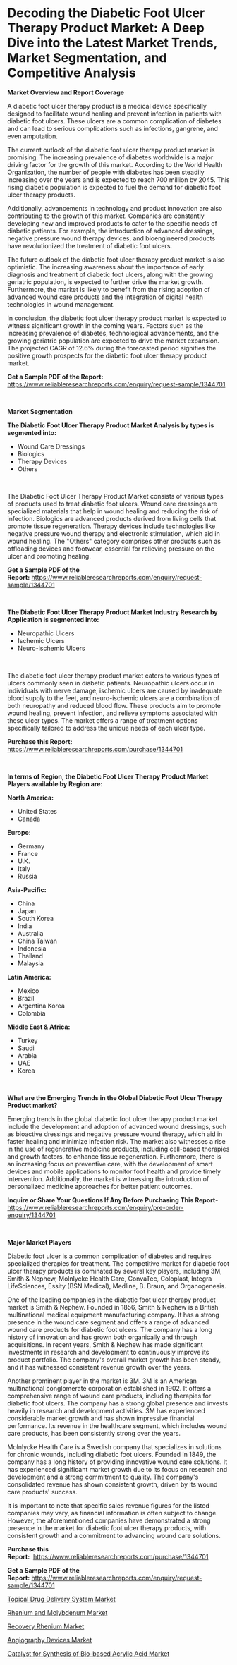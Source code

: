 <p><h1>Decoding the Diabetic Foot Ulcer Therapy Product Market: A Deep Dive into the Latest Market Trends, Market Segmentation, and Competitive Analysis</h1></p><p><strong>Market Overview and Report Coverage</strong></p>
<p><p>A diabetic foot ulcer therapy product is a medical device specifically designed to facilitate wound healing and prevent infection in patients with diabetic foot ulcers. These ulcers are a common complication of diabetes and can lead to serious complications such as infections, gangrene, and even amputation.</p><p>The current outlook of the diabetic foot ulcer therapy product market is promising. The increasing prevalence of diabetes worldwide is a major driving factor for the growth of this market. According to the World Health Organization, the number of people with diabetes has been steadily increasing over the years and is expected to reach 700 million by 2045. This rising diabetic population is expected to fuel the demand for diabetic foot ulcer therapy products.</p><p>Additionally, advancements in technology and product innovation are also contributing to the growth of this market. Companies are constantly developing new and improved products to cater to the specific needs of diabetic patients. For example, the introduction of advanced dressings, negative pressure wound therapy devices, and bioengineered products have revolutionized the treatment of diabetic foot ulcers.</p><p>The future outlook of the diabetic foot ulcer therapy product market is also optimistic. The increasing awareness about the importance of early diagnosis and treatment of diabetic foot ulcers, along with the growing geriatric population, is expected to further drive the market growth. Furthermore, the market is likely to benefit from the rising adoption of advanced wound care products and the integration of digital health technologies in wound management.</p><p>In conclusion, the diabetic foot ulcer therapy product market is expected to witness significant growth in the coming years. Factors such as the increasing prevalence of diabetes, technological advancements, and the growing geriatric population are expected to drive the market expansion. The projected CAGR of 12.6% during the forecasted period signifies the positive growth prospects for the diabetic foot ulcer therapy product market.</p></p>
<p><strong>Get a Sample PDF of the Report:</strong> <a href="https://www.reliableresearchreports.com/enquiry/request-sample/1344701">https://www.reliableresearchreports.com/enquiry/request-sample/1344701</a></p>
<p>&nbsp;</p>
<p><strong>Market Segmentation</strong></p>
<p><strong>The Diabetic Foot Ulcer Therapy Product Market Analysis by types is segmented into:</strong></p>
<p><ul><li>Wound Care Dressings</li><li>Biologics</li><li>Therapy Devices</li><li>Others</li></ul></p>
<p>&nbsp;</p>
<p><p>The Diabetic Foot Ulcer Therapy Product Market consists of various types of products used to treat diabetic foot ulcers. Wound care dressings are specialized materials that help in wound healing and reducing the risk of infection. Biologics are advanced products derived from living cells that promote tissue regeneration. Therapy devices include technologies like negative pressure wound therapy and electronic stimulation, which aid in wound healing. The "Others" category comprises other products such as offloading devices and footwear, essential for relieving pressure on the ulcer and promoting healing.</p></p>
<p><strong>Get a Sample PDF of the Report:</strong>&nbsp;<a href="https://www.reliableresearchreports.com/enquiry/request-sample/1344701">https://www.reliableresearchreports.com/enquiry/request-sample/1344701</a></p>
<p>&nbsp;</p>
<p><strong>The Diabetic Foot Ulcer Therapy Product Market Industry Research by Application is segmented into:</strong></p>
<p><ul><li>Neuropathic Ulcers</li><li>Ischemic Ulcers</li><li>Neuro-ischemic Ulcers</li></ul></p>
<p>&nbsp;</p>
<p><p>The diabetic foot ulcer therapy product market caters to various types of ulcers commonly seen in diabetic patients. Neuropathic ulcers occur in individuals with nerve damage, ischemic ulcers are caused by inadequate blood supply to the feet, and neuro-ischemic ulcers are a combination of both neuropathy and reduced blood flow. These products aim to promote wound healing, prevent infection, and relieve symptoms associated with these ulcer types. The market offers a range of treatment options specifically tailored to address the unique needs of each ulcer type.</p></p>
<p><strong>Purchase this Report:</strong>&nbsp; <a href="https://www.reliableresearchreports.com/purchase/1344701">https://www.reliableresearchreports.com/purchase/1344701</a></p>
<p>&nbsp;</p>
<p><strong>In terms of Region, the Diabetic Foot Ulcer Therapy Product Market Players available by Region are:</strong></p>
<p>
    <p> <strong> North America: </strong>
        <ul>
            <li>United States</li>
            <li>Canada</li>
        </ul>
        </p> 
    <p> <strong> Europe: </strong>
        <ul>
            <li>Germany</li>
            <li>France</li>
            <li>U.K.</li>
            <li>Italy</li>
            <li>Russia</li>
        </ul>
        </p> 
    <p> <strong> Asia-Pacific: </strong>
        <ul>
            <li>China</li>
            <li>Japan</li>
            <li>South Korea</li>
            <li>India</li>
            <li>Australia</li>
            <li>China Taiwan</li>
            <li>Indonesia</li>
            <li>Thailand</li>
            <li>Malaysia</li>
        </ul>
        </p> 
    <p> <strong> Latin America: </strong>
        <ul>
            <li>Mexico</li>
            <li>Brazil</li>
            <li>Argentina Korea</li>
            <li>Colombia</li>
        </ul>
        </p> 
    <p> <strong> Middle East & Africa: </strong>
        <ul>
            <li>Turkey</li>
            <li>Saudi</li>
            <li>Arabia</li>
            <li>UAE</li>
            <li>Korea</li>
        </ul>
    </p>
    </p>
<p>&nbsp;</p>
<p><strong>What are the Emerging Trends in the Global Diabetic Foot Ulcer Therapy Product market?</strong></p>
<p><p>Emerging trends in the global diabetic foot ulcer therapy product market include the development and adoption of advanced wound dressings, such as bioactive dressings and negative pressure wound therapy, which aid in faster healing and minimize infection risk. The market also witnesses a rise in the use of regenerative medicine products, including cell-based therapies and growth factors, to enhance tissue regeneration. Furthermore, there is an increasing focus on preventive care, with the development of smart devices and mobile applications to monitor foot health and provide timely intervention. Additionally, the market is witnessing the introduction of personalized medicine approaches for better patient outcomes.</p></p>
<p><strong>Inquire or Share Your Questions If Any Before Purchasing This Report</strong>- <a href="https://www.reliableresearchreports.com/enquiry/pre-order-enquiry/1344701">https://www.reliableresearchreports.com/enquiry/pre-order-enquiry/1344701</a></p>
<p>&nbsp;</p>
<p><strong>Major Market Players</strong></p>
<p><p>Diabetic foot ulcer is a common complication of diabetes and requires specialized therapies for treatment. The competitive market for diabetic foot ulcer therapy products is dominated by several key players, including 3M, Smith & Nephew, Molnlycke Health Care, ConvaTec, Coloplast, Integra LifeSciences, Essity (BSN Medical), Medline, B. Braun, and Organogenesis.</p><p>One of the leading companies in the diabetic foot ulcer therapy product market is Smith & Nephew. Founded in 1856, Smith & Nephew is a British multinational medical equipment manufacturing company. It has a strong presence in the wound care segment and offers a range of advanced wound care products for diabetic foot ulcers. The company has a long history of innovation and has grown both organically and through acquisitions. In recent years, Smith & Nephew has made significant investments in research and development to continuously improve its product portfolio. The company's overall market growth has been steady, and it has witnessed consistent revenue growth over the years.</p><p>Another prominent player in the market is 3M. 3M is an American multinational conglomerate corporation established in 1902. It offers a comprehensive range of wound care products, including therapies for diabetic foot ulcers. The company has a strong global presence and invests heavily in research and development activities. 3M has experienced considerable market growth and has shown impressive financial performance. Its revenue in the healthcare segment, which includes wound care products, has been consistently strong over the years.</p><p>Molnlycke Health Care is a Swedish company that specializes in solutions for chronic wounds, including diabetic foot ulcers. Founded in 1849, the company has a long history of providing innovative wound care solutions. It has experienced significant market growth due to its focus on research and development and a strong commitment to quality. The company's consolidated revenue has shown consistent growth, driven by its wound care products' success.</p><p>It is important to note that specific sales revenue figures for the listed companies may vary, as financial information is often subject to change. However, the aforementioned companies have demonstrated a strong presence in the market for diabetic foot ulcer therapy products, with consistent growth and a commitment to advancing wound care solutions.</p></p>
<p><strong>Purchase this Report:</strong>&nbsp;&nbsp;<a href="https://www.reliableresearchreports.com/purchase/1344701">https://www.reliableresearchreports.com/purchase/1344701</a></p>
<p></p>
<p><strong>Get a Sample PDF of the Report:</strong>&nbsp;<a href="https://www.reliableresearchreports.com/enquiry/request-sample/1344701">https://www.reliableresearchreports.com/enquiry/request-sample/1344701</a></p>
<p><p><a href="https://medium.com/@alesiabrahimi58/topical-drug-delivery-system-market-insight-market-trends-growth-forecasted-from-2023-to-2030-09ca81184d27">Topical Drug Delivery System Market</a></p><p><a href="https://www.linkedin.com/pulse/rhenium-molybdenum-market-size-2023-2030-global-industrial/">Rhenium and Molybdenum Market</a></p><p><a href="https://www.linkedin.com/pulse/recovery-rhenium-market-size-growth-forecast-from-2023-2030/">Recovery Rhenium Market</a></p><p><a href="https://medium.com/@waltercruz6g/angiography-devices-market-size-cagr-trends-2024-2030-49d03aceef3b">Angiography Devices Market</a></p><p><a href="https://www.linkedin.com/pulse/catalyst-synthesis-bio-based-acrylic-acid-market-research/">Catalyst for Synthesis of Bio-based Acrylic Acid Market</a></p></p>